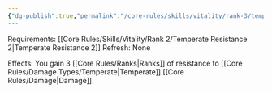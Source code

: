 ```yaml
---
{"dg-publish":true,"permalink":"/core-rules/skills/vitality/rank-3/temperate-resistance-3/"}
---
```


Requirements: [[Core Rules/Skills/Vitality/Rank 2/Temperate Resistance 2\|Temperate Resistance 2]]
Refresh: None

Effects:
You gain 3 [[Core Rules/Ranks\|Ranks]] of resistance to [[Core Rules/Damage Types/Temperate\|Temperate]] [[Core Rules/Damage\|Damage]].



